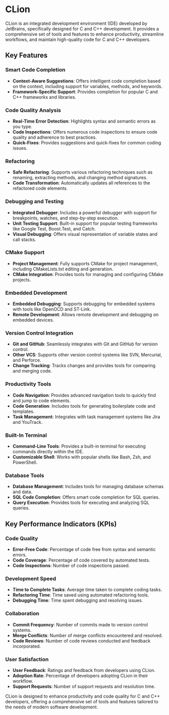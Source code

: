 # CLion

CLion is an integrated development environment (IDE) developed by JetBrains, specifically designed for C and C++ development. It provides a comprehensive set of tools and features to enhance productivity, streamline workflows, and maintain high-quality code for C and C++ developers.

## Key Features

### Smart Code Completion
- **Context-Aware Suggestions**: Offers intelligent code completion based on the context, including support for variables, methods, and keywords.
- **Framework-Specific Support**: Provides completion for popular C and C++ frameworks and libraries.

### Code Quality Analysis
- **Real-Time Error Detection**: Highlights syntax and semantic errors as you type.
- **Code Inspections**: Offers numerous code inspections to ensure code quality and adherence to best practices.
- **Quick-Fixes**: Provides suggestions and quick-fixes for common coding issues.

### Refactoring
- **Safe Refactoring**: Supports various refactoring techniques such as renaming, extracting methods, and changing method signatures.
- **Code Transformation**: Automatically updates all references to the refactored code elements.

### Debugging and Testing
- **Integrated Debugger**: Includes a powerful debugger with support for breakpoints, watches, and step-by-step execution.
- **Unit Testing Support**: Built-in support for popular testing frameworks like Google Test, Boost.Test, and Catch.
- **Visual Debugging**: Offers visual representation of variable states and call stacks.

### CMake Support
- **Project Management**: Fully supports CMake for project management, including CMakeLists.txt editing and generation.
- **CMake Integration**: Provides tools for managing and configuring CMake projects.

### Embedded Development
- **Embedded Debugging**: Supports debugging for embedded systems with tools like OpenOCD and ST-Link.
- **Remote Development**: Allows remote development and debugging on embedded devices.

### Version Control Integration
- **Git and GitHub**: Seamlessly integrates with Git and GitHub for version control.
- **Other VCS**: Supports other version control systems like SVN, Mercurial, and Perforce.
- **Change Tracking**: Tracks changes and provides tools for comparing and merging code.

### Productivity Tools
- **Code Navigation**: Provides advanced navigation tools to quickly find and jump to code elements.
- **Code Generation**: Includes tools for generating boilerplate code and templates.
- **Task Management**: Integrates with task management systems like Jira and YouTrack.

### Built-In Terminal
- **Command-Line Tools**: Provides a built-in terminal for executing commands directly within the IDE.
- **Customizable Shell**: Works with popular shells like Bash, Zsh, and PowerShell.

### Database Tools
- **Database Management**: Includes tools for managing database schemas and data.
- **SQL Code Completion**: Offers smart code completion for SQL queries.
- **Query Execution**: Provides tools for executing and analyzing SQL queries.

## Key Performance Indicators (KPIs)

### Code Quality
- **Error-Free Code**: Percentage of code free from syntax and semantic errors.
- **Code Coverage**: Percentage of code covered by automated tests.
- **Code Inspections**: Number of code inspections passed.

### Development Speed
- **Time to Complete Tasks**: Average time taken to complete coding tasks.
- **Refactoring Time**: Time saved using automated refactoring tools.
- **Debugging Time**: Time spent debugging and resolving issues.

### Collaboration
- **Commit Frequency**: Number of commits made to version control systems.
- **Merge Conflicts**: Number of merge conflicts encountered and resolved.
- **Code Reviews**: Number of code reviews conducted and feedback incorporated.

### User Satisfaction
- **User Feedback**: Ratings and feedback from developers using CLion.
- **Adoption Rate**: Percentage of developers adopting CLion in their workflow.
- **Support Requests**: Number of support requests and resolution time.

CLion is designed to enhance productivity and code quality for C and C++ developers, offering a comprehensive set of tools and features tailored to the needs of modern software development.
